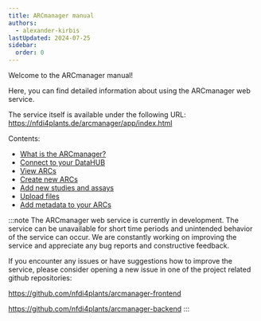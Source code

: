 ```yaml
---
title: ARCmanager manual
authors:
  - alexander-kirbis
lastUpdated: 2024-07-25
sidebar:
  order: 0
---
```


Welcome to the ARCmanager manual!

Here, you can find detailed information about using the ARCmanager web service. 

The service itself is available under the following URL: https://nfdi4plants.de/arcmanager/app/index.html

Contents:

- [What is the ARCmanager?](/nfdi4plants.knowledgebase/arc-manager/intro)
- [Connect to your DataHUB](/nfdi4plants.knowledgebase/arc-manager/login)
- [View ARCs](/nfdi4plants.knowledgebase/arc-manager/view-arcs)
- [Create new ARCs](/nfdi4plants.knowledgebase/arc-manager/create-arcs)
- [Add new studies and assays](/nfdi4plants.knowledgebase/arc-manager/studies-assays)
- [Upload files](/nfdi4plants.knowledgebase/arc-manager/uploading-files)
- [Add metadata to your ARCs](/nfdi4plants.knowledgebase/arc-manager/adding-metadata)


:::note
The ARCmanager web service is currently in development. The service can be unavailable for short time periods and unintended behavior of the service can occur. We are constantly working on improving the service and appreciate any bug reports and constructive feedback.

If you encounter any issues or have suggestions how to improve the service, please consider opening a new issue in one of the project related github repositories:

https://github.com/nfdi4plants/arcmanager-frontend

https://github.com/nfdi4plants/arcmanager-backend
:::
